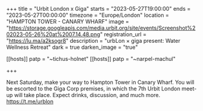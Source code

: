 +++
title = "Urbit London x Giga"
starts = "2023-05-27T19:00:00"
ends = "2023-05-27T00:00:00"
timezone = "Europe/London"
location = "HAMPTON TOWER - CANARY WHARF"
image = "https://storage.googleapis.com/media.urbit.org/site/events/Screenshot%202023-05-26%20at%2007.14.48.png"
registration_url = "https://lu.ma/a2ksogr8"
description = "urbLon × giga present: Water Wellness Retreat"
dark = true
darken_image = "true"


[[hosts]]
patp = "~tichus-holnet"
[[hosts]]
patp = "~narpel-machul"

+++

Next Saturday, make your way to Hampton Tower in Canary Wharf. You will be escorted to the Giga Corp premises, in which the 7th Urbit London meet-up will take place. Expect drinks, discussion, and much more. https://t.me/urblon
